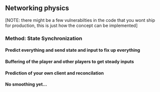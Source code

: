 ## Networking physics
[NOTE: there might be a few vulnerabilties in the code that you wont ship for production, this is just how the concept can be implemented]
### Method: State Synchronization
#### Predict everything and send state and input  to fix up everything
#### Buffering of the player and other players to get steady inputs
#### Prediction of your own client and reconcilation
#### No smoothing yet...